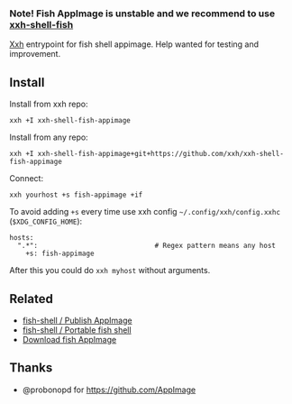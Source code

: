 ### Note! Fish AppImage is unstable and we recommend to use [xxh-shell-fish](https://github.com/xxh/xxh-shell-fish)


[Xxh](https://github.com/xxh/xxh) entrypoint for fish shell appimage. Help wanted for testing and improvement.

## Install
Install from xxh repo:
```
xxh +I xxh-shell-fish-appimage
```
Install from any repo:
```
xxh +I xxh-shell-fish-appimage+git+https://github.com/xxh/xxh-shell-fish-appimage
```
Connect:
``` 
xxh yourhost +s fish-appimage +if
```
To avoid adding `+s` every time use xxh config `~/.config/xxh/config.xxhc` (`$XDG_CONFIG_HOME`):
```
hosts:
  ".*":                             # Regex pattern means any host
    +s: fish-appimage
```
After this you could do `xxh myhost` without arguments.

## Related 
* [fish-shell / Publish AppImage](https://github.com/fish-shell/fish-shell/issues/6475)
* [fish-shell / Portable fish shell](https://github.com/fish-shell/fish-shell/issues/3095)
* [Download fish AppImage](https://download.opensuse.org/repositories/shells:/fish:/nightly:/master/AppImage/)

## Thanks
* @probonopd for https://github.com/AppImage
